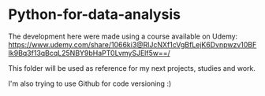 # Python-for-data-analysis

The development here were made using a course available on Udemy: https://www.udemy.com/share/1066ki3@RlJcNXf1cVgBfLejK6Dvnpwzv10BFIk9Bq3f13qBcqL25NBY9bHaPT0LvmySJElf5w==/

This folder will be used as reference for my next projects, studies and work.

I'm also trying to use Github for code versioning :)
